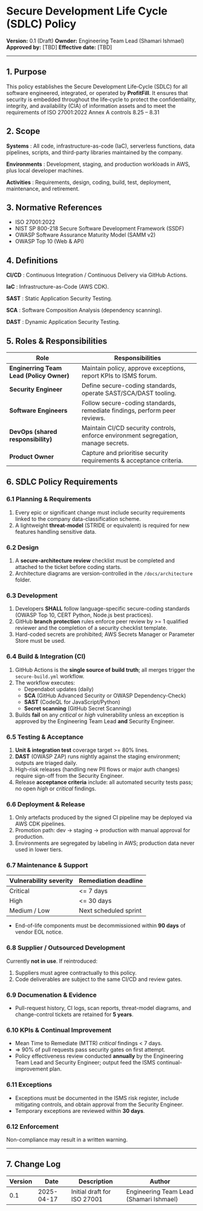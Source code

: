 # Secure Development Life Cycle (SDLC) Policy
**Version:** 0.1 (Draft) **Ownder:** Engineering Team Lead (Shamari Ishmael) **Approved by:** [TBD] **Effective date:** [TBD]

---

## 1. Purpose
This policy establishes the Secure Development Life‑Cycle (SDLC) for all software engineered, integrated,
or operated by **ProfitFill**. It ensures that security is embedded throughout the life‑cycle to protect
the confidentiality, integrity, and availability (CIA) of information assets and to meet the requirements of
ISO 27001:2022 Annex A controls 8.25 – 8.31

## 2. Scope
**Systems**
: All code, infrastructure-as-code (IaC), serverless functions, data pipelines, scripts, and
third-party libraries maintained by the company.

**Environments**
: Development, staging, and production workloads in AWS, plus local developer machines.

**Activities**
: Requirements, design, coding, build, test, deployment, maintenance, and retirement.

## 3. Normative References
- ISO 27001:2022
- NIST SP 800-218 Secure Software Development Framework (SSDF)
- OWASP Software Assurance Maturity Model (SAMM v2)
- OWASP Top 10 (Web & API)

## 4. Definitions
**CI/CD**
: Continuous Integration / Continuous Delivery via GitHub Actions.

**IaC**
: Infrastructure-as-Code (AWS CDK).

**SAST**
: Static Application Security Testing.

**SCA**
: Software Composition Analysis (dependency scanning).

**DAST**
: Dynamic Application Security Testing.

## 5. Roles & Responsibilities
| Role                                     | Responsibilities                                                                   |
|------------------------------------------|------------------------------------------------------------------------------------|
| **Enginerring Team Lead (Policy Owner)** | Maintain policy, approve exceptions, report KPIs to ISMS forum.                    |
| **Security Engineer**                    | Define secure-coding standards, operate SAST/SCA/DAST tooling.                     |
| **Software Engineers**                   | Follow secure-coding standards, remediate findings, perform peer reviews.          |
| **DevOps (shared responsibility)**       | Maintain CI/CD security controls, enforce environment segregation, manage secrets. |
| **Product Owner**                        | Capture and prioritise security requirements & acceptance criteria.                |

## 6. SDLC Policy Requirements
### 6.1 Planning & Requirements
1. Every epic or significant change must include security requirements linked to the company data-classification scheme.
2. A lightweight **threat-model** (STRIDE or equivalent) is required for new features handling sensitive data.

### 6.2 Design
1. A **secure-architecture review** checklist must be completed and attached to the ticket before coding starts.
2. Architecture diagrams are version-controlled in the `/docs/architecture` folder.

### 6.3 Development
1. Developers **SHALL** follow language-specific secure-coding standards (OWASP Top 10, CERT Python, Node.js best practices).
2. GitHub **branch protection** rules enforce peer review by >= 1 qualified reviewer and the completion of a security checklist template.
3. Hard-coded secrets are prohibited; AWS Secrets Manager or Parameter Store must be used.

### 6.4 Build & Integration (CI)
1. GitHub Actions is the **single source of build truth**; all merges trigger the `secure-build.yml` workflow.
2. The workflow executes:
   - Dependabot updates (daily)
   - **SCA** (GitHub Advanced Security or OWASP Dependency-Check)
   - **SAST** (CodeQL for JavaScript/Python)
   - **Secret scanning** (GitHub Secret Scanning)
3. Builds **fail** on any *critical* or *high* vulnerability unless an exception is approved by the Engineering Team Lead **and** Security Engineer.

### 6.5 Testing & Acceptance
1. **Unit & integration test** coverage target >= 80% lines.
2. **DAST** (OWASP ZAP) runs nightly against the staging environment; outputs are triaged daily.
3. High-risk releases (handling new PII flows or major auth changes) require sign-off from the Security Engineer.
4. Release **acceptance criteria** include: all automated security tests pass; no open *high* or *critical* findings.

### 6.6 Deployment & Release
1. Only artefacts produced by the signed CI pipeline may be deployed via AWS CDK pipelines.
2. Promotion path: dev -> staging -> production with manual approval for production.
3. Environments are segregated by labeling in AWS; production data never used in lower tiers.

### 6.7 Maintenance & Support
| Vulnerability severity | Remediation deadline  |
| ---------------------- | --------------------- |
| Critical               | <= 7 days             |
| High                   | <= 30 days            |
| Medium / Low           | Next scheduled sprint |

- End-of-life components must be decommissioned within **90 days** of vendor EOL notice.

### 6.8 Supplier / Outsourced Development
Currently **not in use**. If reintroduced:
1. Suppliers must agree contractually to this policy.
2. Code deliverables are subject to the same CI/CD and review gates.

### 6.9 Documenation & Evidence
- Pull-request history, CI logs, scan reports, threat-model diagrams, and change-control tickets are retained for **5 years**.

### 6.10 KPIs & Continual Improvement
- Mean Time to Remediate (MTTR) *critical* findings < 7 days.
- => 90% of pull requests pass security gates on first attempt.
- Policy effectiveness review conducted **annually** by the Engineering Team Lead and Security Engineer; output feed the ISMS continual-improvement plan.

### 6.11 Exceptions
- Exceptions must be documented in the ISMS risk register, include mitigating controls, and obtain approval from the Security Engineer.
- Temporary exceptions are reviewed within **30 days**.

### 6.12 Enforcement
Non-compliance may result in a written warning.

---

## 7. Change Log
| Version | Date       | Description                 | Author                                  |
| ------- | ---------- | --------------------------- | --------------------------------------- |
| 0.1     | 2025-04-17 | Initial draft for ISO 27001 | Engineering Team Lead (Shamari Ishmael) |
